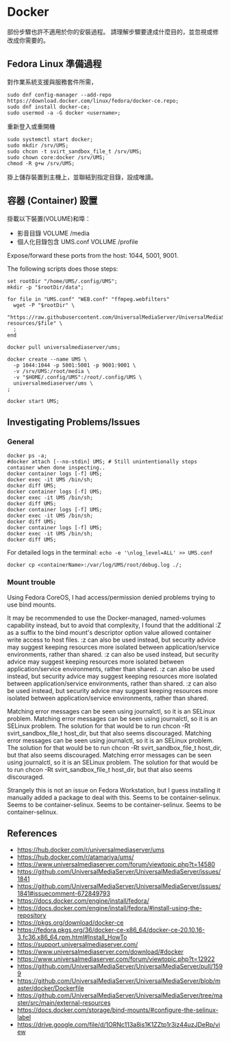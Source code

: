 # Docker

部份步驟也許不適用於你的安裝過程。  請理解步驟要達成什麼目的，並忽視或修改成你需要的。

## Fedora Linux 準備過程

對作業系統支援與服務套件所需，

```
sudo dnf config-manager --add-repo https://download.docker.com/linux/fedora/docker-ce.repo;
sudo dnf install docker-ce;
sudo usermod -a -G docker <username>;
```

重新登入或重開機

```
sudo systemctl start docker;
sudo mkdir /srv/UMS;
sudo chcon -t svirt_sandbox_file_t /srv/UMS;
sudo chown core:docker /srv/UMS;
chmod -R g+w /srv/UMS;
```

掛上儲存裝置到主機上，並聯結到指定目錄，設成唯讀。

## 容器 (Container) 設置

掛載以下裝置(VOLUME)和埠：
- 影音目錄 VOLUME /media
- 個人化目錄包含 UMS.conf VOLUME /profile

Expose/forward these ports from the host: 1044, 5001, 9001.

The following scripts does those steps:
```
set rootDir "/home/UMS/.config/UMS";
mkdir -p "$rootDir/data";
​
for file in "UMS.conf" "WEB.conf" "ffmpeg.webfilters"
  wget -P "$rootDir" \
    "https://raw.githubusercontent.com/UniversalMediaServer/UniversalMediaServer/master/src/main/external-resources/$file" \
  ;
end
​
docker pull universalmediaserver/ums;
​
docker create --name UMS \
  -p 1044:1044 -p 5001:5001 -p 9001:9001 \
  -v /srv/UMS:/root/media \
  -v "$HOME/.config/UMS":/root/.config/UMS \
  universalmediaserver/ums \
;
​
docker start UMS;
```

## Investigating Problems/Issues

### General

```
docker ps -a;
#docker attach [--no-stdin] UMS; # Still unintentionally stops container when done inspecting..
docker container logs [-f] UMS;
docker exec -it UMS /bin/sh;
docker diff UMS;
docker container logs [-f] UMS;
docker exec -it UMS /bin/sh;
docker diff UMS;
docker container logs [-f] UMS;
docker exec -it UMS /bin/sh;
docker diff UMS;
docker container logs [-f] UMS;
docker exec -it UMS /bin/sh;
docker diff UMS;
```

For detailed logs in the terminal: `echo -e '\nlog_level=ALL' >> UMS.conf`

```
docker cp <containerName>:/var/log/UMS/root/debug.log ./;
```

### Mount trouble

Using Fedora CoreOS, I had access/permission denied problems trying to use bind mounts.

It may be recommended to use the Docker-managed, named-volumes capability instead, but to avoid that complexity, I found that the additional :Z as a suffix to the bind mount's descriptor option value allowed container write access to host files. :z can also be used instead, but security advice may suggest keeping resources more isolated between application/service environments, rather than shared. :z can also be used instead, but security advice may suggest keeping resources more isolated between application/service environments, rather than shared. :z can also be used instead, but security advice may suggest keeping resources more isolated between application/service environments, rather than shared. :z can also be used instead, but security advice may suggest keeping resources more isolated between application/service environments, rather than shared.

Matching error messages can be seen using journalctl, so it is an SELinux problem. Matching error messages can be seen using journalctl, so it is an SELinux problem. The solution for that would be to run chcon -Rt svirt_sandbox_file_t host_dir, but that also seems discouraged. Matching error messages can be seen using journalctl, so it is an SELinux problem. The solution for that would be to run chcon -Rt svirt_sandbox_file_t host_dir, but that also seems discouraged. Matching error messages can be seen using journalctl, so it is an SELinux problem. The solution for that would be to run chcon -Rt svirt_sandbox_file_t host_dir, but that also seems discouraged.

Strangely this is not an issue on Fedora Workstation, but I guess installing it manually added a package to deal with this. Seems to be container-selinux. Seems to be container-selinux. Seems to be container-selinux. Seems to be container-selinux.

## References

- https://hub.docker.com/r/universalmediaserver/ums
- https://hub.docker.com/r/atamariya/ums/
- https://www.universalmediaserver.com/forum/viewtopic.php?t=14580
- https://github.com/UniversalMediaServer/UniversalMediaServer/issues/1841
- https://github.com/UniversalMediaServer/UniversalMediaServer/issues/1841#issuecomment-672849793
- https://docs.docker.com/engine/install/fedora/
- https://docs.docker.com/engine/install/fedora/#install-using-the-repository
- https://pkgs.org/download/docker-ce
- https://fedora.pkgs.org/36/docker-ce-x86_64/docker-ce-20.10.16-3.fc36.x86_64.rpm.html#Install_HowTo
- https://support.universalmediaserver.com/
- https://www.universalmediaserver.com/download/#docker
- https://www.universalmediaserver.com/forum/viewtopic.php?t=12922
- https://github.com/UniversalMediaServer/UniversalMediaServer/pull/1599
- https://github.com/UniversalMediaServer/UniversalMediaServer/blob/master/docker/Dockerfile
- https://github.com/UniversalMediaServer/UniversalMediaServer/tree/master/src/main/external-resources
- https://docs.docker.com/storage/bind-mounts/#configure-the-selinux-label
- https://drive.google.com/file/d/1ORNc113a8is1K1ZZtp1r3iz44uzJDeRp/view